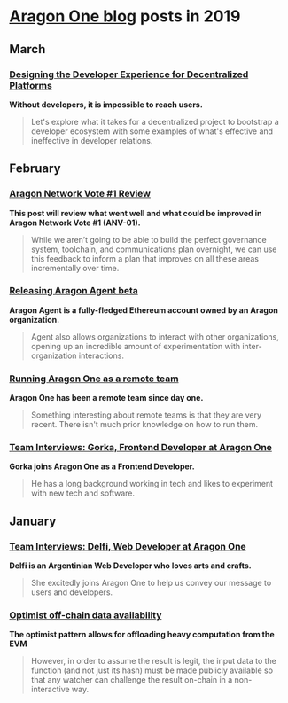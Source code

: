 # **[Aragon One blog](https://blog.aragon.one/)** posts in 2019

## March

### [**Designing the Developer Experience for Decentralized Platforms**](https://blog.aragon.one/designing-the-developer-experience-for-decentralized-platforms/)
**Without developers, it is impossible to reach users.**

> Let's explore what it takes for a decentralized project to bootstrap a developer ecosystem with some examples of what's effective and ineffective in developer relations. 

## February

### [**Aragon Network Vote #1 Review**](https://blog.aragon.one/aragon-network-vote-1-review/)
**This post will review what went well and what could be improved in Aragon Network Vote #1 (ANV-01).**

> While we aren’t going to be able to build the perfect governance system, toolchain, and communications plan overnight, we can use this feedback to inform a plan that improves on all these areas incrementally over time. 

### [**Releasing Aragon Agent beta**](https://blog.aragon.one/aragon-agent-beta-release/)
**Aragon Agent is a fully-fledged Ethereum account owned by an Aragon organization.**

> Agent also allows organizations to interact with other organizations, opening up an incredible amount of experimentation with inter-organization interactions.

### [**Running Aragon One as a remote team**](https://blog.aragon.one/running-aragon-one-as-a-remote-team/)
**Aragon One has been a remote team since day one.**

> Something interesting about remote teams is that they are very recent. There isn't much prior knowledge on how to run them.

### [**Team Interviews: Gorka, Frontend Developer at Aragon One**](https://blog.aragon.one/team-interviews-gorka-front-end-developer-at-aragon-one/)
**Gorka joins Aragon One as a Frontend Developer.**

> He has a long background working in tech and likes to experiment with new tech and software.

## January

### [**Team Interviews: Delfi, Web Developer at Aragon One**](https://blog.aragon.one/team-interviews-delfi-web-developer-at-aragon-one/)
**Delfi is an Argentinian Web Developer who loves arts and crafts.**

> She excitedly joins Aragon One to help us convey our message to users and developers.

### [**Optimist off-chain data availability**](http://blog.aragon.one/optimistic-meets-off-chain-data-availability/)
**The optimist pattern allows for offloading heavy computation from the EVM**

>  However, in order to assume the result is legit, the input data to the function (and not just its hash) must be made publicly available so that any watcher can challenge the result on-chain in a non-interactive way.
